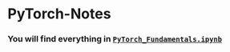 # PyTorch-Notes
### You will find everything in [`PyTorch_Fundamentals.ipynb`](https://github.com/ItsSanad/PyTorch-Notes/blob/main/PyTorch_Fundamentals.ipynb)
